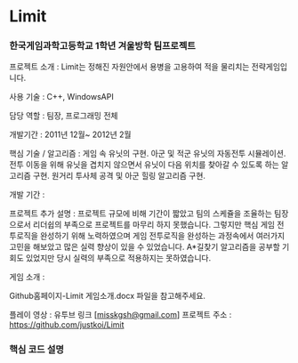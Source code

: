 # Limit

### 한국게임과학고등학교 1학년 겨울방학 팀프로젝트

프로젝트 소개 : Limit는 정해진 자원안에서 용병을 고용하여 적을 물리치는 전략게임입니다.

사용 기술 : C++, WindowsAPI

담당 역할 : 팀장, 프로그래밍 전체

개발기간 : 2011년 12월~ 2012년 2월

핵심 기술 / 알고리즘 : 게임 속 유닛의 구현. 아군 및 적군 유닛의 자동전투 시뮬레이션. 전투 이동을 위해 유닛을 겹치지 않으면서 유닛이 다음 위치를 찾아갈 수 있도록 하는 알고리즘 구현. 원거리 투사체 공격 및 아군 힐링 알고리즘 구현.

개발 기간 : 

프로젝트 추가 설명 : 프로젝트 규모에 비해 기간이 짧았고 팀의 스케쥴을 조율하는 팀장으로서 리더쉽의 부족으로  프로젝트를 마무리 하지 못했습니다. 그렇지만 핵심 게임 전투로직을 완성하기 위해 노력하였으며 게임 전투로직을 완성하는 과정속에서 여러가지 고민을 해보았고 많은 실력 향상이 있을 수 있었습니다. A*길찾기 알고리즘을 공부할 기회도 있었지만 당시 실력의 부족으로 적용하지는 못하였습니다.

게임 소개 : 

Github홈페이지-Limit 게임소개.docx 파일을 참고해주세요.

플레이 영상 : 유투브 링크 [misskgsh@gmail.com]
프로젝트 주소 : https://github.com/justkoi/Limit



### 핵심 코드 설명

